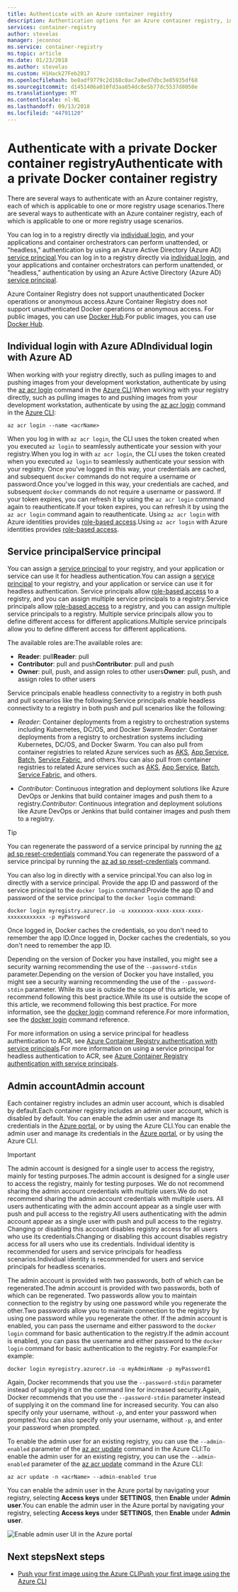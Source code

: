 ```yaml
---
title: Authenticate with an Azure container registry
description: Authentication options for an Azure container registry, including Azure Active Directory service principals direct and registry login.
services: container-registry
author: stevelas
manager: jeconnoc
ms.service: container-registry
ms.topic: article
ms.date: 01/23/2018
ms.author: stevelas
ms.custom: H1Hack27Feb2017
ms.openlocfilehash: be8adf9779c2d168c0ac7a0ed7dbc3e85935df68
ms.sourcegitcommit: d1451406a010fd3aa854dc8e5b77dc5537d8050e
ms.translationtype: MT
ms.contentlocale: nl-NL
ms.lasthandoff: 09/13/2018
ms.locfileid: "44791120"
---
```

# <a name="authenticate-with-a-private-docker-container-registry"></a><span data-ttu-id="13bda-103">Authenticate with a private Docker container registry</span><span class="sxs-lookup"><span data-stu-id="13bda-103">Authenticate with a private Docker container registry</span></span>

<span data-ttu-id="13bda-104">There are several ways to authenticate with an Azure container registry, each of which is applicable to one or more registry usage scenarios.</span><span class="sxs-lookup"><span data-stu-id="13bda-104">There are several ways to authenticate with an Azure container registry, each of which is applicable to one or more registry usage scenarios.</span></span>

<span data-ttu-id="13bda-105">You can log in to a registry directly via [individual login](#individual-login-with-azure-ad), and your applications and container orchestrators can perform unattended, or "headless," authentication by using an Azure Active Directory (Azure AD) [service principal](#service-principal).</span><span class="sxs-lookup"><span data-stu-id="13bda-105">You can log in to a registry directly via [individual login](#individual-login-with-azure-ad), and your applications and container orchestrators can perform unattended, or "headless," authentication by using an Azure Active Directory (Azure AD) [service principal](#service-principal).</span></span>

<span data-ttu-id="13bda-106">Azure Container Registry does not support unauthenticated Docker operations or anonymous access.</span><span class="sxs-lookup"><span data-stu-id="13bda-106">Azure Container Registry does not support unauthenticated Docker operations or anonymous access.</span></span> <span data-ttu-id="13bda-107">For public images, you can use [Docker Hub](https://docs.docker.com/docker-hub/).</span><span class="sxs-lookup"><span data-stu-id="13bda-107">For public images, you can use [Docker Hub](https://docs.docker.com/docker-hub/).</span></span>

## <a name="individual-login-with-azure-ad"></a><span data-ttu-id="13bda-108">Individual login with Azure AD</span><span class="sxs-lookup"><span data-stu-id="13bda-108">Individual login with Azure AD</span></span>

<span data-ttu-id="13bda-109">When working with your registry directly, such as pulling images to and pushing images from your development workstation, authenticate by using the [az acr login](/cli/azure/acr?view=azure-cli-latest#az-acr-login) command in the [Azure CLI](/cli/azure/install-azure-cli):</span><span class="sxs-lookup"><span data-stu-id="13bda-109">When working with your registry directly, such as pulling images to and pushing images from your development workstation, authenticate by using the [az acr login](/cli/azure/acr?view=azure-cli-latest#az-acr-login) command in the [Azure CLI](/cli/azure/install-azure-cli):</span></span>

```azurecli
az acr login --name <acrName>
```

<span data-ttu-id="13bda-110">When you log in with `az acr login`, the CLI uses the token created when you executed `az login` to seamlessly authenticate your session with your registry.</span><span class="sxs-lookup"><span data-stu-id="13bda-110">When you log in with `az acr login`, the CLI uses the token created when you executed `az login` to seamlessly authenticate your session with your registry.</span></span> <span data-ttu-id="13bda-111">Once you've logged in this way, your credentials are cached, and subsequent `docker` commands do not require a username or password.</span><span class="sxs-lookup"><span data-stu-id="13bda-111">Once you've logged in this way, your credentials are cached, and subsequent `docker` commands do not require a username or password.</span></span> <span data-ttu-id="13bda-112">If your token expires, you can refresh it by using the `az acr login` command again to reauthenticate.</span><span class="sxs-lookup"><span data-stu-id="13bda-112">If your token expires, you can refresh it by using the `az acr login` command again to reauthenticate.</span></span> <span data-ttu-id="13bda-113">Using `az acr login` with Azure identities provides [role-based access](../role-based-access-control/role-assignments-portal.md).</span><span class="sxs-lookup"><span data-stu-id="13bda-113">Using `az acr login` with Azure identities provides [role-based access](../role-based-access-control/role-assignments-portal.md).</span></span>

## <a name="service-principal"></a><span data-ttu-id="13bda-114">Service principal</span><span class="sxs-lookup"><span data-stu-id="13bda-114">Service principal</span></span>

<span data-ttu-id="13bda-115">You can assign a [service principal](../active-directory/develop/app-objects-and-service-principals.md) to your registry, and your application or service can use it for headless authentication.</span><span class="sxs-lookup"><span data-stu-id="13bda-115">You can assign a [service principal](../active-directory/develop/app-objects-and-service-principals.md) to your registry, and your application or service can use it for headless authentication.</span></span> <span data-ttu-id="13bda-116">Service principals allow [role-based access](../role-based-access-control/role-assignments-portal.md) to a registry, and you can assign multiple service principals to a registry.</span><span class="sxs-lookup"><span data-stu-id="13bda-116">Service principals allow [role-based access](../role-based-access-control/role-assignments-portal.md) to a registry, and you can assign multiple service principals to a registry.</span></span> <span data-ttu-id="13bda-117">Multiple service principals allow you to define different access for different applications.</span><span class="sxs-lookup"><span data-stu-id="13bda-117">Multiple service principals allow you to define different access for different applications.</span></span>

<span data-ttu-id="13bda-118">The available roles are:</span><span class="sxs-lookup"><span data-stu-id="13bda-118">The available roles are:</span></span>

  * <span data-ttu-id="13bda-119">**Reader**: pull</span><span class="sxs-lookup"><span data-stu-id="13bda-119">**Reader**: pull</span></span>
  * <span data-ttu-id="13bda-120">**Contributor**: pull and push</span><span class="sxs-lookup"><span data-stu-id="13bda-120">**Contributor**: pull and push</span></span>
  * <span data-ttu-id="13bda-121">**Owner**: pull, push, and assign roles to other users</span><span class="sxs-lookup"><span data-stu-id="13bda-121">**Owner**: pull, push, and assign roles to other users</span></span>

<span data-ttu-id="13bda-122">Service principals enable headless connectivity to a registry in both push and pull scenarios like the following:</span><span class="sxs-lookup"><span data-stu-id="13bda-122">Service principals enable headless connectivity to a registry in both push and pull scenarios like the following:</span></span>

  * <span data-ttu-id="13bda-123">*Reader*: Container deployments from a registry to orchestration systems including Kubernetes, DC/OS, and Docker Swarm.</span><span class="sxs-lookup"><span data-stu-id="13bda-123">*Reader*: Container deployments from a registry to orchestration systems including Kubernetes, DC/OS, and Docker Swarm.</span></span> <span data-ttu-id="13bda-124">You can also pull from container registries to related Azure services such as [AKS](../aks/index.yml), [App Service](../app-service/index.yml), [Batch](../batch/index.yml), [Service Fabric](/azure/service-fabric/), and others.</span><span class="sxs-lookup"><span data-stu-id="13bda-124">You can also pull from container registries to related Azure services such as [AKS](../aks/index.yml), [App Service](../app-service/index.yml), [Batch](../batch/index.yml), [Service Fabric](/azure/service-fabric/), and others.</span></span>

  * <span data-ttu-id="13bda-125">*Contributor*: Continuous integration and deployment solutions like Azure DevOps or Jenkins that build container images and push them to a registry.</span><span class="sxs-lookup"><span data-stu-id="13bda-125">*Contributor*: Continuous integration and deployment solutions like Azure DevOps or Jenkins that build container images and push them to a registry.</span></span>

> [!TIP]
> <span data-ttu-id="13bda-126">You can regenerate the password of a service principal by running the [az ad sp reset-credentials](/cli/azure/ad/sp?view=azure-cli-latest#az-ad-sp-reset-credentials) command.</span><span class="sxs-lookup"><span data-stu-id="13bda-126">You can regenerate the password of a service principal by running the [az ad sp reset-credentials](/cli/azure/ad/sp?view=azure-cli-latest#az-ad-sp-reset-credentials) command.</span></span>
>

<span data-ttu-id="13bda-127">You can also log in directly with a service principal.</span><span class="sxs-lookup"><span data-stu-id="13bda-127">You can also log in directly with a service principal.</span></span> <span data-ttu-id="13bda-128">Provide the app ID and password of the service principal to the `docker login` command:</span><span class="sxs-lookup"><span data-stu-id="13bda-128">Provide the app ID and password of the service principal to the `docker login` command:</span></span>

```
docker login myregistry.azurecr.io -u xxxxxxxx-xxxx-xxxx-xxxx-xxxxxxxxxxxx -p myPassword
```

<span data-ttu-id="13bda-129">Once logged in, Docker caches the credentials, so you don't need to remember the app ID.</span><span class="sxs-lookup"><span data-stu-id="13bda-129">Once logged in, Docker caches the credentials, so you don't need to remember the app ID.</span></span>

<span data-ttu-id="13bda-130">Depending on the version of Docker you have installed, you might see a security warning recommending the use of the `--password-stdin` parameter.</span><span class="sxs-lookup"><span data-stu-id="13bda-130">Depending on the version of Docker you have installed, you might see a security warning recommending the use of the `--password-stdin` parameter.</span></span> <span data-ttu-id="13bda-131">While its use is outside the scope of this article, we recommend following this best practice.</span><span class="sxs-lookup"><span data-stu-id="13bda-131">While its use is outside the scope of this article, we recommend following this best practice.</span></span> <span data-ttu-id="13bda-132">For more information, see the [docker login](https://docs.docker.com/engine/reference/commandline/login/) command reference.</span><span class="sxs-lookup"><span data-stu-id="13bda-132">For more information, see the [docker login](https://docs.docker.com/engine/reference/commandline/login/) command reference.</span></span>

<span data-ttu-id="13bda-133">For more information on using a service principal for headless authentication to ACR, see [Azure Container Registry authentication with service principals](container-registry-auth-service-principal.md).</span><span class="sxs-lookup"><span data-stu-id="13bda-133">For more information on using a service principal for headless authentication to ACR, see [Azure Container Registry authentication with service principals](container-registry-auth-service-principal.md).</span></span>

## <a name="admin-account"></a><span data-ttu-id="13bda-134">Admin account</span><span class="sxs-lookup"><span data-stu-id="13bda-134">Admin account</span></span>

<span data-ttu-id="13bda-135">Each container registry includes an admin user account, which is disabled by default.</span><span class="sxs-lookup"><span data-stu-id="13bda-135">Each container registry includes an admin user account, which is disabled by default.</span></span> <span data-ttu-id="13bda-136">You can enable the admin user and manage its credentials in the [Azure portal](container-registry-get-started-portal.md#create-a-container-registry), or by using the Azure CLI.</span><span class="sxs-lookup"><span data-stu-id="13bda-136">You can enable the admin user and manage its credentials in the [Azure portal](container-registry-get-started-portal.md#create-a-container-registry), or by using the Azure CLI.</span></span>

> [!IMPORTANT]
> <span data-ttu-id="13bda-137">The admin account is designed for a single user to access the registry, mainly for testing purposes.</span><span class="sxs-lookup"><span data-stu-id="13bda-137">The admin account is designed for a single user to access the registry, mainly for testing purposes.</span></span> <span data-ttu-id="13bda-138">We do not recommend sharing the admin account credentials with multiple users.</span><span class="sxs-lookup"><span data-stu-id="13bda-138">We do not recommend sharing the admin account credentials with multiple users.</span></span> <span data-ttu-id="13bda-139">All users authenticating with the admin account appear as a single user with push and pull access to the registry.</span><span class="sxs-lookup"><span data-stu-id="13bda-139">All users authenticating with the admin account appear as a single user with push and pull access to the registry.</span></span> <span data-ttu-id="13bda-140">Changing or disabling this account disables registry access for all users who use its credentials.</span><span class="sxs-lookup"><span data-stu-id="13bda-140">Changing or disabling this account disables registry access for all users who use its credentials.</span></span> <span data-ttu-id="13bda-141">Individual identity is recommended for users and service principals for headless scenarios.</span><span class="sxs-lookup"><span data-stu-id="13bda-141">Individual identity is recommended for users and service principals for headless scenarios.</span></span>
>

<span data-ttu-id="13bda-142">The admin account is provided with two passwords, both of which can be regenerated.</span><span class="sxs-lookup"><span data-stu-id="13bda-142">The admin account is provided with two passwords, both of which can be regenerated.</span></span> <span data-ttu-id="13bda-143">Two passwords allow you to maintain connection to the registry by using one password while you regenerate the other.</span><span class="sxs-lookup"><span data-stu-id="13bda-143">Two passwords allow you to maintain connection to the registry by using one password while you regenerate the other.</span></span> <span data-ttu-id="13bda-144">If the admin account is enabled, you can pass the username and either password to the `docker login` command for basic authentication to the registry.</span><span class="sxs-lookup"><span data-stu-id="13bda-144">If the admin account is enabled, you can pass the username and either password to the `docker login` command for basic authentication to the registry.</span></span> <span data-ttu-id="13bda-145">For example:</span><span class="sxs-lookup"><span data-stu-id="13bda-145">For example:</span></span>

```
docker login myregistry.azurecr.io -u myAdminName -p myPassword1
```

<span data-ttu-id="13bda-146">Again, Docker recommends that you use the `--password-stdin` parameter instead of supplying it on the command line for increased security.</span><span class="sxs-lookup"><span data-stu-id="13bda-146">Again, Docker recommends that you use the `--password-stdin` parameter instead of supplying it on the command line for increased security.</span></span> <span data-ttu-id="13bda-147">You can also specify only your username, without `-p`, and enter your password when prompted.</span><span class="sxs-lookup"><span data-stu-id="13bda-147">You can also specify only your username, without `-p`, and enter your password when prompted.</span></span>

<span data-ttu-id="13bda-148">To enable the admin user for an existing registry, you can use the `--admin-enabled` parameter of the [az acr update](/cli/azure/acr?view=azure-cli-latest#az-acr-update) command in the Azure CLI:</span><span class="sxs-lookup"><span data-stu-id="13bda-148">To enable the admin user for an existing registry, you can use the `--admin-enabled` parameter of the [az acr update](/cli/azure/acr?view=azure-cli-latest#az-acr-update) command in the Azure CLI:</span></span>

```azurecli
az acr update -n <acrName> --admin-enabled true
```

<span data-ttu-id="13bda-149">You can enable the admin user in the Azure portal by navigating your registry, selecting **Access keys** under **SETTINGS**, then **Enable** under **Admin user**.</span><span class="sxs-lookup"><span data-stu-id="13bda-149">You can enable the admin user in the Azure portal by navigating your registry, selecting **Access keys** under **SETTINGS**, then **Enable** under **Admin user**.</span></span>

![Enable admin user UI in the Azure portal][auth-portal-01]

## <a name="next-steps"></a><span data-ttu-id="13bda-151">Next steps</span><span class="sxs-lookup"><span data-stu-id="13bda-151">Next steps</span></span>

* [<span data-ttu-id="13bda-152">Push your first image using the Azure CLI</span><span class="sxs-lookup"><span data-stu-id="13bda-152">Push your first image using the Azure CLI</span></span>](container-registry-get-started-azure-cli.md)

<!-- IMAGES -->
[auth-portal-01]: ./media/container-registry-authentication/auth-portal-01.png
